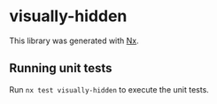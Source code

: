 # visually-hidden

This library was generated with [Nx](https://nx.dev).

## Running unit tests

Run `nx test visually-hidden` to execute the unit tests.
